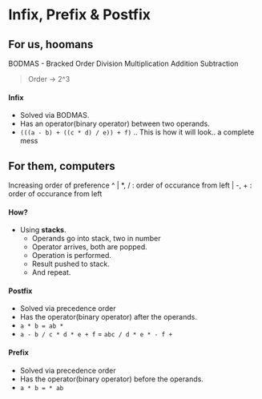 # Infix, Prefix & Postfix

## For us, hoomans

BODMAS - Bracked Order Division Multiplication Addition Subtraction

> Order -> 2^3

#### Infix

- Solved via BODMAS.
- Has an operator(binary operator) between two operands.
- `(((a - b) + ((c * d) / e)) + f)` .. This is how it will look.. a complete mess

## For them, computers

Increasing order of preference
    ^
    | *, / : order of occurance from left
    | -, + : order of occurance from left

#### How?

- Using __stacks__.
    - Operands go into stack, two in number
    - Operator arrives, both are popped.
    - Operation is performed.
    - Result pushed to stack.
    - And repeat.

#### Postfix

- Solved via precedence order
- Has the operator(binary operator) after the operands.
- `a * b = ab *`
- `a - b / c * d * e + f` = `abc / d * e * - f +`

#### Prefix

- Solved via precedence order
- Has the operator(binary operator) before the operands.
- `a * b = * ab`
